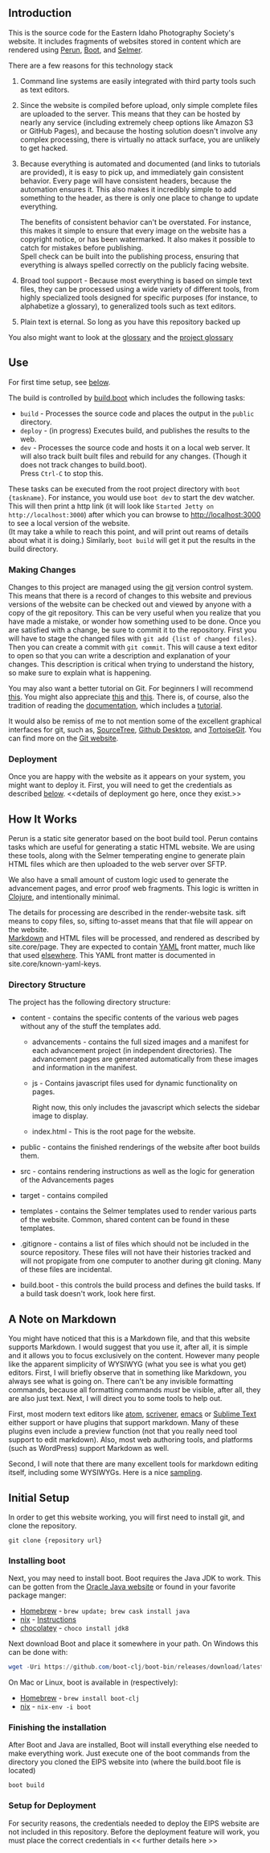 ## Introduction

This is the source code for the Eastern Idaho Photography Society's website.
It includes fragments of websites stored in content which are rendered using
[Perun](https://github.com/hashobject/perun), [Boot](https://github.com/boot-clj/boot),
and [Selmer](https://github.com/yogthos/Selmer).

There are a few reasons for this technology stack

  1) Command line systems are easily integrated with third party tools such as text editors.
  
  2) Since the website is compiled before upload, only simple complete files are uploaded to
     the server.  This means that they can be hosted by nearly any service (including
     extremely cheep options like Amazon S3 or GitHub Pages), and because the hosting solution
     doesn't involve any complex processing, there is virtually no attack surface, you are unlikely
     to get hacked.
     
  3) Because everything is automated and documented (and links to tutorials are provided),
     it is easy to pick up, and immediately gain consistent behavior.  Every page will have
     consistent headers, because the automation ensures it.  This also makes it incredibly
     simple to add something to the header, as there is only one place to change to update
     everything.
     
     The benefits of consistent behavior can't be overstated.  For instance, this makes it
     simple to ensure that every image on the website has a copyright notice, or has been
     watermarked.  It also makes it possible to catch for mistakes before publishing.  
     Spell check can be built into the publishing process, ensuring that everything is always
     spelled correctly on the publicly facing website.
     
  4) Broad tool support - Because most everything is based on simple text files, they
     can be processed using a wide variety of different tools, from highly specialized tools
     designed for specific purposes (for instance, to alphabetize a glossary), to generalized
     tools such as text editors.
     
  5) Plain text is eternal.  So long as you have this repository backed up

You also might want to look at the [glossary](./glossary.md) and the 
[project glossary](./project_glossary.md)


## Use

For first time setup, see [below](#Setup).

The build is controlled by [build.boot](./build.boot) which includes the following tasks:

  * `build` - Processes the source code and places the output in the `public` directory.
  * `deploy` - (in progress) Executes build, and publishes the results to the web.
  * `dev` - Processes the source code and hosts it on a local web server.  It will also track built
    built files and rebuild for any changes.  (Though it does not track changes to build.boot).  
    Press `Ctrl-C` to stop this.

These tasks can be executed from the root project directory with `boot {taskname}`.  For instance, 
you would use `boot dev` to start the dev watcher.  This will then print a http link (it will
look like `Started Jetty on http://localhost:3000`) after which you can browse to 
[http://localhost:3000](http://localhost:3000) to see a local version of the website.  
(It may take a while to reach this point, and will print out reams of details about 
what it is doing.)  Similarly, `boot build` will get it put the results in the build directory.

### Making Changes

Changes to this project are managed using the [git](https://git-scm.com/) version control system.  
This means that there is a record of changes to this website and previous versions of the website
can be checked out and viewed by anyone with a copy of the git repository.  This can be very
useful when you realize that you have made a mistake, or wonder how something used to be done.
Once you are satisfied with a change, be sure to commit it to the repository.  First you will have
to stage the changed files with `git add {list of changed files}`.  Then you can create a commit
with `git commit`.  This will cause a text editor to open so that you can write a description and
explanation of your changes.  This description is critical when trying to understand the history,
so make sure to explain what is happening.

You may also want a better tutorial on Git.  For beginners I will recommend 
[this](https://www.cloudways.com/blog/git-tutorial-for-beginners-version-control/).  You might also
appreciate [this](https://www.udacity.com/course/how-to-use-git-and-github--ud775) and
[this](https://www.codecademy.com/learn/learn-git).  There is, of course, also the tradition of
reading the [documentation](https://git-scm.com/documentation), which includes a 
[tutorial](https://git-scm.com/docs/gittutorial).

It would also be remiss of me to not mention some of the excellent graphical interfaces for git,
such as, [SourceTree](https://www.sourcetreeapp.com/), [Github Desktop](https://desktop.github.com/),
and [TortoiseGit](https://tortoisegit.org/).  You can find more on the 
[Git website](https://git-scm.com/downloads/guis/).

### Deployment

Once you are happy with the website as it appears on your system, you might want to deploy it.
First, you will need to get the credentials as described [below](#Setup-for-Deployment).
<<details of deployment go here, once they exist.>>


## How It Works

Perun is a static site generator based on the boot build tool.  Perun contains tasks which are
useful for generating a static HTML website.  We are using these tools, along with the Selmer
temperating engine to generate plain HTML files which are then uploaded to the web server over SFTP.

We also have a small amount of custom logic used to generate the advancement pages, and error proof
web fragments.  This logic is written in [Clojure](https://clojure.org/), and intentionally minimal.

The details for processing are described in the render-website task. sift means to copy files, so,
sifting to-asset means that that file will appear on the website.  
[Markdown](https://daringfireball.net/projects/markdown/syntax) and HTML files will be processed,
and rendered as described by site.core/page.  They are expected to contain [YAML](http://yaml.org/)
front matter, much like that used [elsewhere](http://assemble.io/docs/YAML-front-matter.html).  This
YAML front matter is documented in site.core/known-yaml-keys.

### Directory Structure

The project has the following directory structure:

* content - contains the specific contents of the various web pages without any of the stuff the
  templates add.
  * advancements - contains the full sized images and a manifest for each advancement project (in independent directories).  The advancement pages are generated automatically from these images
    and information in the manifest.
  
  * js - Contains javascript files used for dynamic functionality on pages.
  
    Right now, this only includes the javascript which selects the sidebar image to display.
  * index.html - This is the root page for the website.

* public - contains the finished renderings of the website after boot builds them.

* src - contains rendering instructions as well as the logic for generation of the Advancements pages

* target - contains compiled 

* templates - contains the Selmer templates used to render various parts of the website.  Common, 
  shared content can be found in these templates.

* .gitignore - contains a list of files which should not be included in the source repository.
  These files will not have their histories tracked and will not propigate from one computer to
  another during git cloning.  Many of these files are incidental.

* build.boot - this controls the build process and defines the build tasks.  If a build task doesn't
  work, look here first.


## A Note on Markdown

You might have noticed that this is a Markdown file, and that this website supports Markdown.  I
would suggest that you use it, after all, it is simple and it allows you to focus exclusively on 
the content.  However many people like the apparent simplicity of WYSIWYG (what you see is what
you get) editors.  First, I will briefly observe that in something like Markdown, you always see what is
going on.  There can't be any invisible formatting commands, because all formatting commands *must*
be visible, after all, they are also just text.  Next, I will direct you to some tools to help out.  

First, most modern text editors like [atom](https://atom.io/), 
[scrivener](https://www.literatureandlatte.com/scrivener.php), 
[emacs](https://www.gnu.org/software/emacs/) or [Sublime Text](https://www.sublimetext.com/) either
support or have plugins that support markdown.  Many of these plugins even include a preview
function (not that you really need tool support to edit markdown).  Also, most web authoring tools,
and platforms (such as WordPress) support Markdown as well.

Second, I will note that there are many excellent tools for markdown editing itself, including
some WYSIWYGs.  Here is a nice [sampling](https://github.com/karthik/markdown_science/wiki/Tools-to-support-your-markdown-authoring).


## Initial Setup

In order to get this website working, you will first need to install git, and clone the repository.
```shell
git clone {repository url}
```

### Installing boot

Next, you may need to install boot.  Boot requires the Java JDK to work.  This can be gotten from
the [Oracle Java website](https://java.com/en/download/) or found in your favorite package manger:
* [Homebrew](https://github.com/homebrew/homebrew) - `brew update; brew cask install java`
* [nix](http://nixos.org/nix) - [Instructions](https://blog.flyingcircus.io/2016/05/12/automatic-installation-of-oracle-java/)
* [chocolatey](https://chocolatey.org/) - `choco install jdk8`

Next download Boot and place it somewhere in your path.  On Windows this can be done with:
```PowerShell
wget -Uri https://github.com/boot-clj/boot-bin/releases/download/latest/boot.exe -Outfile $env:SystemRoot/boot.exe
```

On Mac or Linux, boot is available in (respectively):
* [Homebrew](https://github.com/homebrew/homebrew) - `brew install boot-clj`
* [nix](http://nixos.org/nix) - `nix-env -i boot`

### Finishing the installation

After Boot and Java are installed, Boot will install everything else needed to make everything work.
Just execute one of the boot commands from the directory you cloned the EIPS website into (where
the build.boot file is located)

```shell
boot build
```

### Setup for Deployment

For security reasons, the credentials needed to deploy the EIPS website are not included in this
repository.  Before the deployment feature will work, you must place the correct credentials in
<< further details here >>


